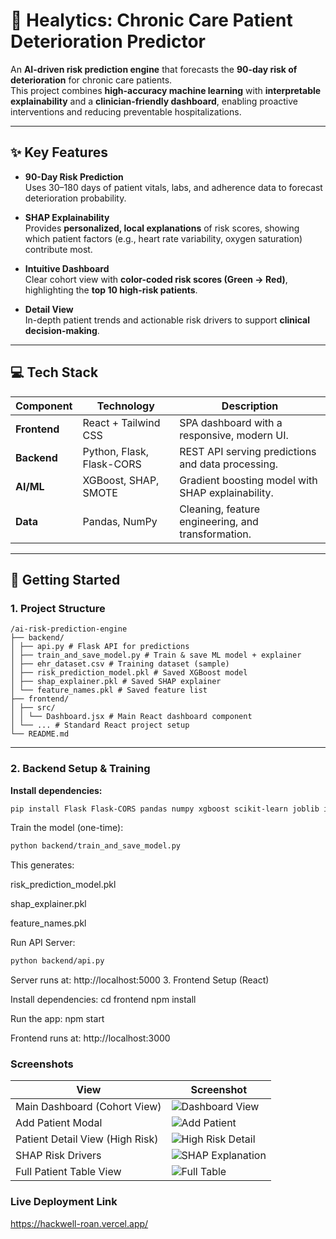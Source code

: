# 🏥 Healytics: Chronic Care Patient Deterioration Predictor  

An **AI-driven risk prediction engine** that forecasts the **90-day risk of deterioration** for chronic care patients.  
This project combines **high-accuracy machine learning** with **interpretable explainability** and a **clinician-friendly dashboard**, enabling proactive interventions and reducing preventable hospitalizations.  

---

## ✨ Key Features  

- **90-Day Risk Prediction**  
  Uses 30–180 days of patient vitals, labs, and adherence data to forecast deterioration probability.  

- **SHAP Explainability**  
  Provides **personalized, local explanations** of risk scores, showing which patient factors (e.g., heart rate variability, oxygen saturation) contribute most.  

- **Intuitive Dashboard**  
  Clear cohort view with **color-coded risk scores (Green → Red)**, highlighting the **top 10 high-risk patients**.  

- **Detail View**  
  In-depth patient trends and actionable risk drivers to support **clinical decision-making**.  

---

## 💻 Tech Stack  

| Component    | Technology                  | Description                                                   |
|--------------|-----------------------------|---------------------------------------------------------------|
| **Frontend** | React + Tailwind CSS        | SPA dashboard with a responsive, modern UI.                   |
| **Backend**  | Python, Flask, Flask-CORS   | REST API serving predictions and data processing.              |
| **AI/ML**    | XGBoost, SHAP, SMOTE        | Gradient boosting model with SHAP explainability.             |
| **Data**     | Pandas, NumPy               | Cleaning, feature engineering, and transformation.            |

---

## 🚀 Getting Started  

### 1. Project Structure  
```
/ai-risk-prediction-engine
├── backend/
│ ├── api.py # Flask API for predictions
│ ├── train_and_save_model.py # Train & save ML model + explainer
│ ├── ehr_dataset.csv # Training dataset (sample)
│ ├── risk_prediction_model.pkl # Saved XGBoost model
│ ├── shap_explainer.pkl # Saved SHAP explainer
│ └── feature_names.pkl # Saved feature list
├── frontend/
│ ├── src/
│ │ └── Dashboard.jsx # Main React dashboard component
│ └── ... # Standard React project setup
└── README.md
```

---

### 2. Backend Setup & Training  

**Install dependencies:**  
```bash
pip install Flask Flask-CORS pandas numpy xgboost scikit-learn joblib imblearn shap
```
Train the model (one-time):
```bash
python backend/train_and_save_model.py
```
This generates:

risk_prediction_model.pkl

shap_explainer.pkl

feature_names.pkl

Run API Server:
```bash
python backend/api.py
```
Server runs at: http://localhost:5000
3. Frontend Setup (React)

Install dependencies:
cd frontend
npm install

Run the app:
npm start

Frontend runs at: http://localhost:3000

### Screenshots
| View                            | Screenshot                                           |
| ------------------------------- | ---------------------------------------------------- |
| Main Dashboard (Cohort View)    | ![Dashboard View](DUMMY_LINK_DASHBOARD_VIEW.png)     |
| Add Patient Modal               | ![Add Patient](DUMMY_LINK_ADD_PATIENT_MODAL.png)     |
| Patient Detail View (High Risk) | ![High Risk Detail](DUMMY_LINK_HIGH_RISK_DETAIL.png) |
| SHAP Risk Drivers               | ![SHAP Explanation](DUMMY_LINK_SHAP_EXPLANATION.png) |
| Full Patient Table View         | ![Full Table](DUMMY_LINK_FULL_TABLE.png)             |

### Live Deployment Link
https://hackwell-roan.vercel.app/
